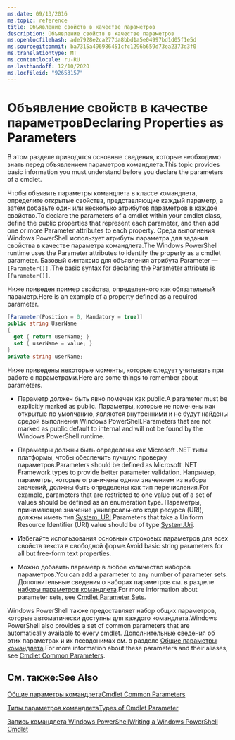 ```yaml
---
ms.date: 09/13/2016
ms.topic: reference
title: Объявление свойств в качестве параметров
description: Объявление свойств в качестве параметров
ms.openlocfilehash: ade7928e2ca277da8bbd1a5e04997bd1d05f1e5d
ms.sourcegitcommit: ba7315a496986451cfc1296b659d73ea2373d3f0
ms.translationtype: MT
ms.contentlocale: ru-RU
ms.lasthandoff: 12/10/2020
ms.locfileid: "92653157"
---
```

# <a name="declaring-properties-as-parameters"></a><span data-ttu-id="a4ea1-103">Объявление свойств в качестве параметров</span><span class="sxs-lookup"><span data-stu-id="a4ea1-103">Declaring Properties as Parameters</span></span>

<span data-ttu-id="a4ea1-104">В этом разделе приводятся основные сведения, которые необходимо знать перед объявлением параметров командлета.</span><span class="sxs-lookup"><span data-stu-id="a4ea1-104">This topic provides basic information you must understand before you declare the parameters of a cmdlet.</span></span>

<span data-ttu-id="a4ea1-105">Чтобы объявить параметры командлета в классе командлета, определите открытые свойства, представляющие каждый параметр, а затем добавьте один или несколько атрибутов параметров в каждое свойство.</span><span class="sxs-lookup"><span data-stu-id="a4ea1-105">To declare the parameters of a cmdlet within your cmdlet class, define the public properties that represent each parameter, and then add one or more Parameter attributes to each property.</span></span> <span data-ttu-id="a4ea1-106">Среда выполнения Windows PowerShell использует атрибуты параметра для задания свойства в качестве параметра командлета.</span><span class="sxs-lookup"><span data-stu-id="a4ea1-106">The Windows PowerShell runtime uses the Parameter attributes to identify the property as a cmdlet parameter.</span></span> <span data-ttu-id="a4ea1-107">Базовый синтаксис для объявления атрибута Parameter — `[Parameter()]` .</span><span class="sxs-lookup"><span data-stu-id="a4ea1-107">The basic syntax for declaring the Parameter attribute is `[Parameter()]`.</span></span>

<span data-ttu-id="a4ea1-108">Ниже приведен пример свойства, определенного как обязательный параметр.</span><span class="sxs-lookup"><span data-stu-id="a4ea1-108">Here is an example of a property defined as a required parameter.</span></span>

```csharp
[Parameter(Position = 0, Mandatory = true)]
public string UserName
{
  get { return userName; }
  set { userName = value; }
}
private string userName;
```

<span data-ttu-id="a4ea1-109">Ниже приведены некоторые моменты, которые следует учитывать при работе с параметрами.</span><span class="sxs-lookup"><span data-stu-id="a4ea1-109">Here are some things to remember about parameters.</span></span>

- <span data-ttu-id="a4ea1-110">Параметр должен быть явно помечен как public.</span><span class="sxs-lookup"><span data-stu-id="a4ea1-110">A parameter must be explicitly marked as public.</span></span> <span data-ttu-id="a4ea1-111">Параметры, которые не помечены как открытые по умолчанию, являются внутренними и не будут найдены средой выполнения Windows PowerShell.</span><span class="sxs-lookup"><span data-stu-id="a4ea1-111">Parameters that are not marked as public default to internal and will not be found by the Windows PowerShell runtime.</span></span>

- <span data-ttu-id="a4ea1-112">Параметры должны быть определены как Microsoft .NET типы платформы, чтобы обеспечить лучшую проверку параметров.</span><span class="sxs-lookup"><span data-stu-id="a4ea1-112">Parameters should be defined as Microsoft .NET Framework types to provide better parameter validation.</span></span> <span data-ttu-id="a4ea1-113">Например, параметры, которые ограничены одним значением из набора значений, должны быть определены как тип перечисления.</span><span class="sxs-lookup"><span data-stu-id="a4ea1-113">For example, parameters that are restricted to one value out of a set of values should be defined as an enumeration type.</span></span> <span data-ttu-id="a4ea1-114">Параметры, принимающие значение универсального кода ресурса (URI), должны иметь тип [System. URI](/dotnet/api/System.Uri).</span><span class="sxs-lookup"><span data-stu-id="a4ea1-114">Parameters that take a Uniform Resource Identifier (URI) value should be of type [System.Uri](/dotnet/api/System.Uri).</span></span>

- <span data-ttu-id="a4ea1-115">Избегайте использования основных строковых параметров для всех свойств текста в свободной форме.</span><span class="sxs-lookup"><span data-stu-id="a4ea1-115">Avoid basic string parameters for all but free-form text properties.</span></span>

- <span data-ttu-id="a4ea1-116">Можно добавить параметр в любое количество наборов параметров.</span><span class="sxs-lookup"><span data-stu-id="a4ea1-116">You can add a parameter to any number of parameter sets.</span></span> <span data-ttu-id="a4ea1-117">Дополнительные сведения о наборах параметров см. в разделе [наборы параметров командлета](./cmdlet-parameter-sets.md).</span><span class="sxs-lookup"><span data-stu-id="a4ea1-117">For more information about parameter sets, see [Cmdlet Parameter Sets](./cmdlet-parameter-sets.md).</span></span>

<span data-ttu-id="a4ea1-118">Windows PowerShell также предоставляет набор общих параметров, которые автоматически доступны для каждого командлета.</span><span class="sxs-lookup"><span data-stu-id="a4ea1-118">Windows PowerShell also provides a set of common parameters that are automatically available to every cmdlet.</span></span> <span data-ttu-id="a4ea1-119">Дополнительные сведения об этих параметрах и их псевдонимах см. в разделе [Общие параметры командлета](./common-parameter-names.md).</span><span class="sxs-lookup"><span data-stu-id="a4ea1-119">For more information about these parameters and their aliases, see [Cmdlet Common Parameters](./common-parameter-names.md).</span></span>

## <a name="see-also"></a><span data-ttu-id="a4ea1-120">См. также:</span><span class="sxs-lookup"><span data-stu-id="a4ea1-120">See Also</span></span>

[<span data-ttu-id="a4ea1-121">Общие параметры командлета</span><span class="sxs-lookup"><span data-stu-id="a4ea1-121">Cmdlet Common Parameters</span></span>](./common-parameter-names.md)

[<span data-ttu-id="a4ea1-122">Типы параметров командлета</span><span class="sxs-lookup"><span data-stu-id="a4ea1-122">Types of Cmdlet Parameter</span></span>](./types-of-cmdlet-parameters.md)

[<span data-ttu-id="a4ea1-123">Запись командлета Windows PowerShell</span><span class="sxs-lookup"><span data-stu-id="a4ea1-123">Writing a Windows PowerShell Cmdlet</span></span>](./writing-a-windows-powershell-cmdlet.md)
